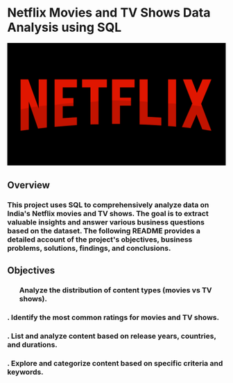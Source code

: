 # Netflix Movies and TV Shows Data Analysis using SQL

![Netflix Logo](https://github.com/joyuwaoma/netflix_sql_project/blob/main/netflix-5947489_1280.png)

## Overview
### This project uses SQL to comprehensively analyze data on India's Netflix movies and TV shows. The goal is to extract valuable insights and answer various business questions based on the dataset. The following README provides a detailed account of the project's objectives, business problems, solutions, findings, and conclusions.

## Objectives
### <ol> Analyze the distribution of content types (movies vs TV shows). <ol>
### . Identify the most common ratings for movies and TV shows.
### . List and analyze content based on release years, countries, and durations.
### . Explore and categorize content based on specific criteria and keywords.

